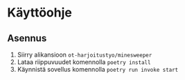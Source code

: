 # Käyttöohje

## Asennus

1. Siirry alikansioon `ot-harjoitustyo/minesweeper`
2. Lataa riippuvuudet komennolla `poetry install`
3. Käynnistä sovellus komennolla `poetry run invoke start`
